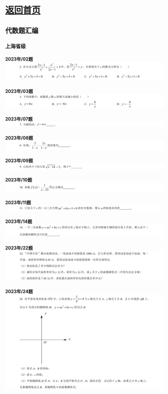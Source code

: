 # [返回首页](../../../README.md)

## 代数题汇编
### 上海省级
#### 2023年/02题 ![](../../../DOCS/中考/数学/上海省级/2023年/02题/question.png)
#### 2023年/03题 ![](../../../DOCS/中考/数学/上海省级/2023年/03题/question.png)
#### 2023年/07题 ![](../../../DOCS/中考/数学/上海省级/2023年/07题/question.png)
#### 2023年/08题 ![](../../../DOCS/中考/数学/上海省级/2023年/08题/question.png)
#### 2023年/09题 ![](../../../DOCS/中考/数学/上海省级/2023年/09题/question.png)
#### 2023年/10题 ![](../../../DOCS/中考/数学/上海省级/2023年/10题/question.png)
#### 2023年/11题 ![](../../../DOCS/中考/数学/上海省级/2023年/11题/question.png)
#### 2023年/14题 ![](../../../DOCS/中考/数学/上海省级/2023年/14题/question.png)
#### 2023年/22题 ![](../../../DOCS/中考/数学/上海省级/2023年/22题/question.png)
#### 2023年/24题 ![](../../../DOCS/中考/数学/上海省级/2023年/24题/question.png)
 

